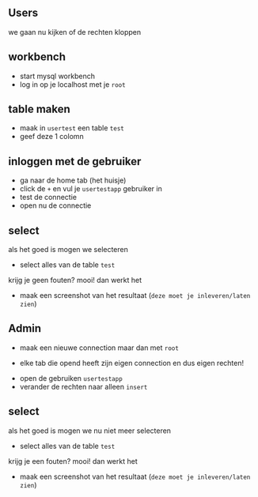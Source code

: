 ## Users

we gaan nu kijken of de rechten kloppen

## workbench

- start mysql workbench
- log in op je localhost met je `root`

## table maken

- maak in `usertest` een table `test`
- geef deze 1 colomn

## inloggen met de gebruiker

- ga naar de home tab (het huisje)
- click de `+` en vul je `usertestapp` gebruiker in
- test de connectie
- open nu de connectie

## select

als het goed is mogen we selecteren
- select alles van de table `test`

krijg je geen fouten? mooi! dan werkt het
- maak een screenshot van het resultaat (`deze moet je inleveren/laten zien`)


## Admin

- maak een nieuwe connection maar dan met `root`
* elke tab die opend heeft zijn eigen connection en dus eigen rechten!
- open de gebruiken `usertestapp`
- verander de rechten naar alleen `insert`

## select

als het goed is mogen we nu niet meer selecteren
- select alles van de table `test`

krijg je een fouten? mooi! dan werkt het
- maak een screenshot van het resultaat (`deze moet je inleveren/laten zien`)

